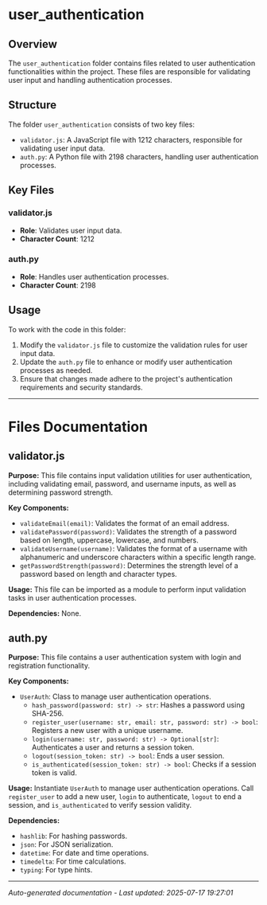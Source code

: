 # user_authentication

## Overview
The `user_authentication` folder contains files related to user authentication functionalities within the project. These files are responsible for validating user input and handling authentication processes.

## Structure
The folder `user_authentication` consists of two key files:
- `validator.js`: A JavaScript file with 1212 characters, responsible for validating user input data.
- `auth.py`: A Python file with 2198 characters, handling user authentication processes.

## Key Files
### validator.js
- **Role**: Validates user input data.
- **Character Count**: 1212

### auth.py
- **Role**: Handles user authentication processes.
- **Character Count**: 2198

## Usage
To work with the code in this folder:
1. Modify the `validator.js` file to customize the validation rules for user input data.
2. Update the `auth.py` file to enhance or modify user authentication processes as needed.
3. Ensure that changes made adhere to the project's authentication requirements and security standards.

---

# Files Documentation

## validator.js

**Purpose:** This file contains input validation utilities for user authentication, including validating email, password, and username inputs, as well as determining password strength.

**Key Components:**
- `validateEmail(email)`: Validates the format of an email address.
- `validatePassword(password)`: Validates the strength of a password based on length, uppercase, lowercase, and numbers.
- `validateUsername(username)`: Validates the format of a username with alphanumeric and underscore characters within a specific length range.
- `getPasswordStrength(password)`: Determines the strength level of a password based on length and character types.

**Usage:** This file can be imported as a module to perform input validation tasks in user authentication processes.

**Dependencies:** None.

## auth.py

**Purpose:** This file contains a user authentication system with login and registration functionality.

**Key Components:**
- `UserAuth`: Class to manage user authentication operations.
  - `hash_password(password: str) -> str`: Hashes a password using SHA-256.
  - `register_user(username: str, email: str, password: str) -> bool`: Registers a new user with a unique username.
  - `login(username: str, password: str) -> Optional[str]`: Authenticates a user and returns a session token.
  - `logout(session_token: str) -> bool`: Ends a user session.
  - `is_authenticated(session_token: str) -> bool`: Checks if a session token is valid.

**Usage:** Instantiate `UserAuth` to manage user authentication operations. Call `register_user` to add a new user, `login` to authenticate, `logout` to end a session, and `is_authenticated` to verify session validity.

**Dependencies:** 
- `hashlib`: For hashing passwords.
- `json`: For JSON serialization.
- `datetime`: For date and time operations.
- `timedelta`: For time calculations.
- `typing`: For type hints.

---
*Auto-generated documentation - Last updated: 2025-07-17 19:27:01*
